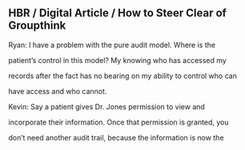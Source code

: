 ## HBR / Digital Article / How to Steer Clear of Groupthink

Ryan: I have a problem with the pure audit model. Where is the

patient’s control in this model? My knowing who has accessed my

records after the fact has no bearing on my ability to control who can

have access and who cannot.

Kevin: Say a patient gives Dr. Jones permission to view and

incorporate their information. Once that permission is granted, you

don’t need another audit trail, because the information is now the